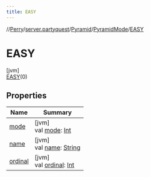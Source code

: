 ```yaml
---
title: EASY
---
```

//[Perry](../../../../../index.html)/[server.partyquest](../../../index.html)/[Pyramid](../../index.html)/[PyramidMode](../index.html)/[EASY](index.html)



# EASY



[jvm]\
[EASY](index.html)(0)



## Properties


| Name | Summary |
|---|---|
| [mode](mode.html) | [jvm]<br>val [mode](mode.html): [Int](https://kotlinlang.org/api/latest/jvm/stdlib/kotlin/-int/index.html) |
| [name](name.html) | [jvm]<br>val [name](name.html): [String](https://kotlinlang.org/api/latest/jvm/stdlib/kotlin/-string/index.html) |
| [ordinal](ordinal.html) | [jvm]<br>val [ordinal](ordinal.html): [Int](https://kotlinlang.org/api/latest/jvm/stdlib/kotlin/-int/index.html) |

